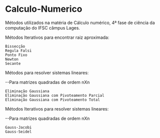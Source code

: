 # Calculo-Numerico

Métodos utilizados na matéria de Cálculo numérico, 4ª fase de ciência da computação do IFSC câmpus Lages.

  Métodos Iterativos para encontrar raiz aproximada:

    Bissecção
    Regula Falsi
    Ponto Fixo
    Newton
    Secante


Métodos para resolver sistemas lineares:

--Para matrizes quadradas de ordem nXn

	Eliminação Gaussiana
	Eliminação Gaussiana com Pivoteamento Parcial
	Eliminação Gaussiana com Pivoteamento Total


Métodos Iterativos para resolver sistemas lineares:

--Para matrizes quadradas de ordem nXn

	Gauss-Jacobi
	Gauss-Seidel
	  
